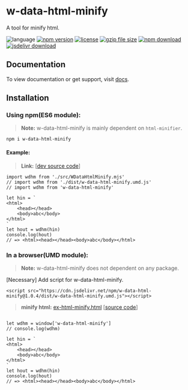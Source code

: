 # w-data-html-minify
A tool for minify html.

![language](https://img.shields.io/badge/language-JavaScript-orange.svg) 
[![npm version](http://img.shields.io/npm/v/w-data-html-minify.svg?style=flat)](https://npmjs.org/package/w-data-html-minify) 
[![license](https://img.shields.io/npm/l/w-data-html-minify.svg?style=flat)](https://npmjs.org/package/w-data-html-minify) 
[![gzip file size](http://img.badgesize.io/yuda-lyu/w-data-html-minify/master/dist/w-data-html-minify.umd.js.svg?compression=gzip)](https://github.com/yuda-lyu/w-data-html-minify)
[![npm download](https://img.shields.io/npm/dt/w-data-html-minify.svg)](https://npmjs.org/package/w-data-html-minify) 
[![jsdelivr download](https://img.shields.io/jsdelivr/npm/hm/w-data-html-minify.svg)](https://www.jsdelivr.com/package/npm/w-data-html-minify)

## Documentation
To view documentation or get support, visit [docs](https://yuda-lyu.github.io/w-data-html-minify/global.html).

## Installation
### Using npm(ES6 module):
> **Note:** w-data-html-minify is mainly dependent on `html-minifier`.
```alias
npm i w-data-html-minify
```

#### Example:
> **Link:** [[dev source code](https://github.com/yuda-lyu/w-data-html-minify/blob/master/g.test.minify.mjs)]
```alias
import wdhm from './src/WDataHtmlMinify.mjs'
// import wdhm from './dist/w-data-html-minify.umd.js'
// import wdhm from 'w-data-html-minify'

let hin = `
<html>
    <head></head>
    <body>abc</body>
</html>
`
let hout = wdhm(hin)
console.log(hout)
// => <html><head></head><body>abc</body></html>

```

### In a browser(UMD module):
> **Note:** w-data-html-minify does not dependent on any package.

[Necessary] Add script for w-data-html-minify.
```alias
<script src="https://cdn.jsdelivr.net/npm/w-data-html-minify@1.0.4/dist/w-data-html-minify.umd.js"></script>
```

> **minify html:** [ex-html-minify.html](https://yuda-lyu.github.io/w-data-html-minify/examples/ex-html-minify.html) [[source code](https://github.com/yuda-lyu/w-data-html-minify/blob/master/docs/examples/ex-html-minify.html)]

```alias

let wdhm = window['w-data-html-minify']
// console.log(wdhm)

let hin = `
<html>
    <head></head>
    <body>abc</body>
</html>
`
let hout = wdhm(hin)
console.log(hout)
// => <html><head></head><body>abc</body></html>

```

